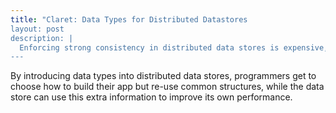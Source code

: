```yaml
---
title: "Claret: Data Types for Distributed Datastores
layout: post
description: |
  Enforcing strong consistency in distributed data stores is expensive, but using weak consistency models is difficult for programmers. Luckily programmers and distributed systems have some common interests: abstraction and data structures. Claret, an ongoing project of mine, leverages this to make programming distributed apps fun and profitable.
---
```


By introducing data types into distributed data stores, programmers get to choose how to build their app but re-use common structures, while the data store can use this extra information to improve its own performance.
